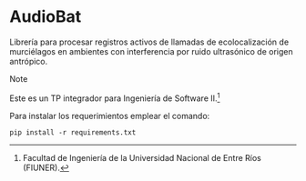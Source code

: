 # AudioBat
Librería para procesar registros activos de llamadas de ecolocalización de murciélagos en ambientes con interferencia por ruido ultrasónico de origen antrópico. 

> [!NOTE]
> Este es un TP integrador para Ingeniería de Software II.[^1]

Para instalar los requerimientos emplear el comando:

```
pip install -r requirements.txt
```

[^1]: Facultad de Ingeniería de la Universidad Nacional de Entre Ríos (FIUNER).
